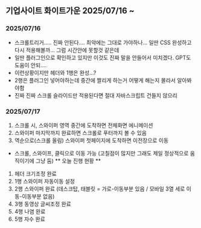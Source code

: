 ## 기업사이트 화이트가운 2025/07/16 ~
### 2025/07/16
* 스크롤트리거..... 진짜 안된다.... 최악에는 그대로 가야하나... 일딴 CSS 완성하고 다시 적용해볼까... 그럼 시간안에 못할것 같은데
* 일딴 플러그인으로 확인하고 있지만 이것도 진짜 말을 안들어서 미치겠다. GPT도 도움이 안되....
* 이런상황이지만 헤더와 1행은 완성...?
* 2행은 플러그인 넣어야하는데 중간에 짤리게 하는거 어떻게 해는지 몰라서 알아봐야함
* 진짜 진짜 스크롤 슬라이드만 적용된다면 절대 자바스크립트 건들지 않으리
### 2025/07/17
1. 스크롤 시, 스와이퍼 영역 중간에 도착하면 전체화면 에니메이션
2. 스와이퍼 마지막까지 완료하면 스크롤로 푸터까지 볼 수 있음
3. 역순으로(스크롤 올림) 스와이퍼 첫페이지에 도착하면 이전장으로 이동
* 스크롤, 스와이프, 클릭으로 이동 가능 (고칠점이 많지만 그래도 제일 정상적으로 움직이기에 그냥 둠)
** 오늘 진행 현황 **
1. 헤더 크기조정 완료
2. 1행 스와이퍼 자동이동 설정
3. 2행 스와이퍼 완료 (데스크탑, 태블릿 = 가로-이동부분 있음 / 모바일 3열 세로 이동-이동부분 없음)
4. 3행 동영상 글씨조정 완료
5. 4행 나염 완료
6. 5행 자수 완료